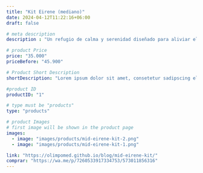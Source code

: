 ```yaml
---
title: "Kit Eirene (mediano)"
date: 2024-04-12T11:22:16+06:00
draft: false

# meta description
description : "Un refugio de calma y serenidad diseñado para aliviar el estrés, paz interior. Relajación profunda."

# product Price
price: "35.000"
priceBefore: "45.900"

# Product Short Description
shortDescription: "Lorem ipsum dolor sit amet, consetetur sadipscing elitr, sed diam nonumy eirmod tempor invidunt ut"

#product ID
productID: "1"

# type must be "products"
type: "products"

# product Images
# first image will be shown in the product page
images:
  - image: "images/products/mid-eirene-kit-2.png"
  - image: "images/products/mid-eirene-kit-1.png"

link: "https://olimpomed.github.io/blog/mid-eirene-kit/"
comprar: "https://wa.me/p/7260533917334753/573011856316"
---
```


